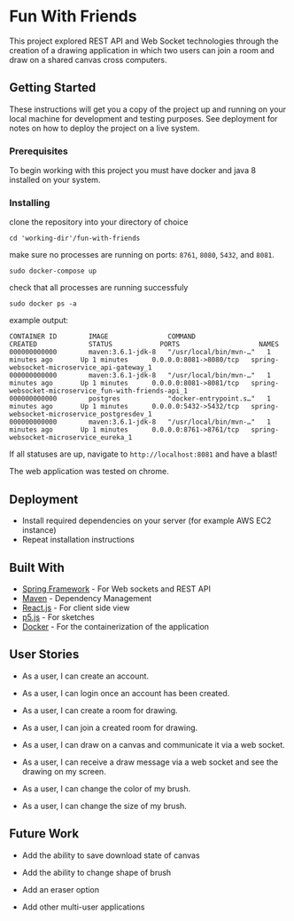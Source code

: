 # Fun With Friends

This project explored REST API and Web Socket technologies through the creation of a drawing application in which two users can join a room and draw on a shared canvas cross computers. 

## Getting Started

These instructions will get you a copy of the project up and running on your local machine for development and testing purposes. See deployment for notes on how to deploy the project on a live system.

### Prerequisites

To begin working with this project you must have docker and java 8 installed on your system.

### Installing
clone the repository into your directory of choice

```
cd 'working-dir'/fun-with-friends
````

make sure no processes are running on ports:  `8761`, `8080`, `5432`, and `8081`.

```
sudo docker-compose up
```

check that all processes are running successfuly

```
sudo docker ps -a
```
example output:
```
CONTAINER ID        IMAGE               COMMAND                  CREATED             STATUS            PORTS                    NAMES
000000000000        maven:3.6.1-jdk-8   "/usr/local/bin/mvn-…"   1 minutes ago       Up 1 minutes      0.0.0.0:8081->8080/tcp   spring-websocket-microservice_api-gateway_1
000000000000        maven:3.6.1-jdk-8   "/usr/local/bin/mvn-…"   1 minutes ago       Up 1 minutes      0.0.0.0:8081->8081/tcp   spring-websocket-microservice_fun-with-friends-api_1
000000000000        postgres            "docker-entrypoint.s…"   1 minutes ago       Up 1 minutes      0.0.0.0:5432->5432/tcp   spring-websocket-microservice_postgresdev_1
000000000000        maven:3.6.1-jdk-8   "/usr/local/bin/mvn-…"   1 minutes ago       Up 1 minutes      0.0.0.0:8761->8761/tcp   spring-websocket-microservice_eureka_1
```
If all statuses are up, navigate to `http://localhost:8081` and have a blast!

The web application was tested on chrome. 

## Deployment

* Install required dependencies on your server (for example AWS EC2 instance)
* Repeat installation instructions

## Built With

* [Spring Framework](https://spring.io/projects/spring-boot) - For Web sockets and REST API
* [Maven](https://maven.apache.org/) - Dependency Management
* [React.js](https://reactjs.org/) - For client side view
* [p5.js](https://p5js.org/) - For sketches
* [Docker](https://www.docker.com/) - For the containerization of the application


## User Stories

* As a user, I can create an account.

* As a user, I can login once an account has been created.

* As a user, I can create a room for drawing.

* As a user, I can join a created room for drawing.

* As a user, I can draw on a canvas and communicate it via a web socket.

* As a user, I can receive a draw message via a web socket and see the drawing on my screen.

* As a user, I can change the color of my brush.

* As a user, I can change the size of my brush.

## Future Work

* Add the ability to save download state of canvas

* Add the ability to change shape of brush

* Add an eraser option

* Add other multi-user applications
